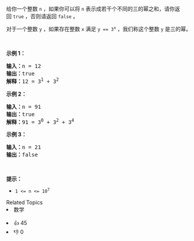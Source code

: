 <p>给你一个整数&nbsp;<code>n</code>&nbsp;，如果你可以将&nbsp;<code>n</code>&nbsp;表示成若干个不同的三的幂之和，请你返回&nbsp;<code>true</code>&nbsp;，否则请返回 <code>false</code>&nbsp;。</p>

<p>对于一个整数 <code>y</code>&nbsp;，如果存在整数 <code>x</code>&nbsp;满足 <code>y == 3<sup>x</sup></code>&nbsp;，我们称这个整数 <code>y</code>&nbsp;是三的幂。</p>

<p>&nbsp;</p>

<p><strong>示例 1：</strong></p>

<pre><b>输入：</b>n = 12
<b>输出：</b>true
<b>解释：</b>12 = 3<sup>1</sup> + 3<sup>2</sup>
</pre>

<p><strong>示例 2：</strong></p>

<pre><b>输入：</b>n = 91
<b>输出：</b>true
<b>解释：</b>91 = 3<sup>0</sup> + 3<sup>2</sup> + 3<sup>4</sup>
</pre>

<p><strong>示例 3：</strong></p>

<pre><b>输入：</b>n = 21
<b>输出：</b>false
</pre>

<p>&nbsp;</p>

<p><strong>提示：</strong></p>

<ul> 
 <li><code>1 &lt;= n &lt;= 10<sup>7</sup></code></li> 
</ul>

<div><div>Related Topics</div><div><li>数学</li></div></div><br><div><li>👍 45</li><li>👎 0</li></div>
